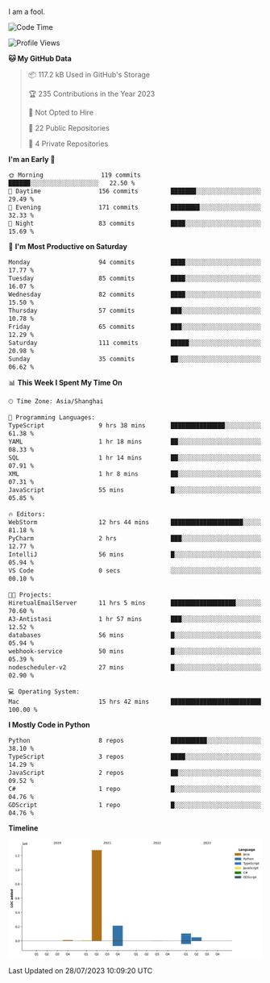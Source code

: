 I am a fool.

<!--START_SECTION:waka-->
![Code Time](http://img.shields.io/badge/Code%20Time-573%20hrs%2030%20mins-blue)

![Profile Views](http://img.shields.io/badge/Profile%20Views-1-blue)

**🐱 My GitHub Data** 

> 📦 117.2 kB Used in GitHub's Storage 
 > 
> 🏆 235 Contributions in the Year 2023
 > 
> 🚫 Not Opted to Hire
 > 
> 📜 22 Public Repositories 
 > 
> 🔑 4 Private Repositories 
 > 
**I'm an Early 🐤** 

```text
🌞 Morning                119 commits         ██████░░░░░░░░░░░░░░░░░░░   22.50 % 
🌆 Daytime                156 commits         ███████░░░░░░░░░░░░░░░░░░   29.49 % 
🌃 Evening                171 commits         ████████░░░░░░░░░░░░░░░░░   32.33 % 
🌙 Night                  83 commits          ████░░░░░░░░░░░░░░░░░░░░░   15.69 % 
```
📅 **I'm Most Productive on Saturday** 

```text
Monday                   94 commits          ████░░░░░░░░░░░░░░░░░░░░░   17.77 % 
Tuesday                  85 commits          ████░░░░░░░░░░░░░░░░░░░░░   16.07 % 
Wednesday                82 commits          ████░░░░░░░░░░░░░░░░░░░░░   15.50 % 
Thursday                 57 commits          ███░░░░░░░░░░░░░░░░░░░░░░   10.78 % 
Friday                   65 commits          ███░░░░░░░░░░░░░░░░░░░░░░   12.29 % 
Saturday                 111 commits         █████░░░░░░░░░░░░░░░░░░░░   20.98 % 
Sunday                   35 commits          ██░░░░░░░░░░░░░░░░░░░░░░░   06.62 % 
```


📊 **This Week I Spent My Time On** 

```text
🕑︎ Time Zone: Asia/Shanghai

💬 Programming Languages: 
TypeScript               9 hrs 38 mins       ███████████████░░░░░░░░░░   61.38 % 
YAML                     1 hr 18 mins        ██░░░░░░░░░░░░░░░░░░░░░░░   08.33 % 
SQL                      1 hr 14 mins        ██░░░░░░░░░░░░░░░░░░░░░░░   07.91 % 
XML                      1 hr 8 mins         ██░░░░░░░░░░░░░░░░░░░░░░░   07.31 % 
JavaScript               55 mins             █░░░░░░░░░░░░░░░░░░░░░░░░   05.85 % 

🔥 Editors: 
WebStorm                 12 hrs 44 mins      ████████████████████░░░░░   81.18 % 
PyCharm                  2 hrs               ███░░░░░░░░░░░░░░░░░░░░░░   12.77 % 
IntelliJ                 56 mins             █░░░░░░░░░░░░░░░░░░░░░░░░   05.94 % 
VS Code                  0 secs              ░░░░░░░░░░░░░░░░░░░░░░░░░   00.10 % 

🐱‍💻 Projects: 
HiretualEmailServer      11 hrs 5 mins       ██████████████████░░░░░░░   70.60 % 
A3-Antistasi             1 hr 57 mins        ███░░░░░░░░░░░░░░░░░░░░░░   12.52 % 
databases                56 mins             █░░░░░░░░░░░░░░░░░░░░░░░░   05.94 % 
webhook-service          50 mins             █░░░░░░░░░░░░░░░░░░░░░░░░   05.39 % 
nodescheduler-v2         27 mins             █░░░░░░░░░░░░░░░░░░░░░░░░   02.90 % 

💻 Operating System: 
Mac                      15 hrs 42 mins      █████████████████████████   100.00 % 
```

**I Mostly Code in Python** 

```text
Python                   8 repos             ██████████░░░░░░░░░░░░░░░   38.10 % 
TypeScript               3 repos             ████░░░░░░░░░░░░░░░░░░░░░   14.29 % 
JavaScript               2 repos             ██░░░░░░░░░░░░░░░░░░░░░░░   09.52 % 
C#                       1 repo              █░░░░░░░░░░░░░░░░░░░░░░░░   04.76 % 
GDScript                 1 repo              █░░░░░░░░░░░░░░░░░░░░░░░░   04.76 % 
```



**Timeline**

![Lines of Code chart](https://raw.githubusercontent.com/VeejaLiu/VeejaLiu/master/assets/bar_graph.png)


 Last Updated on 28/07/2023 10:09:20 UTC
<!--END_SECTION:waka-->
